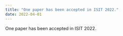 ```yaml
---
title: "One paper has been accepted in ISIT 2022."
date: 2022-04-01
---
```

One paper has been accepted in ISIT 2022.
